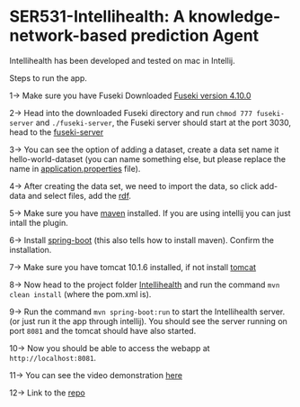 # SER531-Intellihealth: A knowledge-network-based prediction Agent


Intellihealth has been developed and tested on mac in Intellij.


Steps to run the app.

1-> Make sure you have Fuseki Downloaded  [Fuseki version 4.10.0]([https://github.com/avashis9/ScrumPlay/tree/sprint-2](https://jena.apache.org/download/)https://jena.apache.org/download/)

2-> Head into the downloaded Fuseki directory and run `chmod 777 fuseki-server` and `./fuseki-server`, the Fuseki server should start at the port 3030, head to the [fuseki-server](http://localhost:3030/#/)

3-> You can see the option of adding a dataset, create a data set name it hello-world-dataset (you can name something else, but please replace the name in [application.properties](https://github.com/mnakawe/SER531-Intellihealth/blob/main/Intellihealth/src/main/resources/application.properties) file).

4-> After creating the data set, we need to import the data, so click add-data and select files, add the [rdf](https://drive.google.com/file/d/1tRUk5pX0IEUmjQNCXoyaGTZY3QRIjojh/view?usp=drive_link).

5-> Make sure you have [maven](https://maven.apache.org/install.html) installed. If you are using intellij you can just intall the plugin.

6-> Install [spring-boot](https://docs.spring.io/spring-boot/docs/1.0.0.RC5/reference/html/getting-started-installing-spring-boot.html) (this also tells how to install maven). Confirm the installation. 

7-> Make sure you have tomcat 10.1.6 installed, if not install [tomcat](https://tomcat.apache.org/download-10.cgi)

8-> Now head to the project folder [Intellihealth](https://github.com/mnakawe/SER531-Intellihealth/tree/main/Intellihealth) and run the command `mvn clean install` (where the pom.xml is).

9-> Run the command `mvn spring-boot:run` to start the Intellihealth server. (or just run it the app through intellij). You should see the server running on port `8081` and the tomcat should have also started. 

10-> Now you should be able to access the webapp at `http://localhost:8081`.

11-> You can see the video demonstration [here](https://drive.google.com/file/d/1tqKqu6lRSDQe4uC9kMBB-iaReyWXozuw/view?usp=drive_link)

12-> Link to the [repo](https://github.com/mnakawe/SER531-Intellihealth)
 
